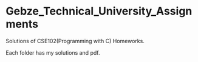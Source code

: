 # Gebze_Technical_University_Assignments

Solutions of CSE102(Programming with C) Homeworks.

Each folder has my solutions and pdf.
